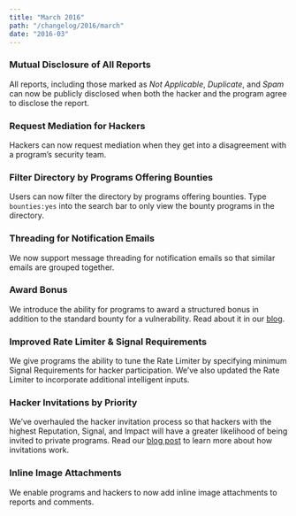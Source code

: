 ```yaml
---
title: "March 2016"
path: "/changelog/2016/march"
date: "2016-03"
---
```

### Mutual Disclosure of All Reports
All reports, including those marked as <i>Not Applicable</i>, <i>Duplicate</i>, and <i>Spam</i> can now be publicly disclosed when both the hacker and the program agree to disclose the report. 

### Request Mediation for Hackers
Hackers can now request mediation when they get into a disagreement with a program’s security team.

### Filter Directory by Programs Offering Bounties
Users can now filter the directory by programs offering bounties. Type `bounties:yes` into the search bar to only view the bounty programs in the directory. 

### Threading for Notification Emails
We now support message threading for notification emails so that similar emails are grouped together. 

### Award Bonus
We introduce the ability for programs to award a structured bonus in addition to the standard bounty for a vulnerability. Read about it in our [blog](https://hackerone.com/blog/uber-launches-first-of-its-kind-hacker-loyalty-program-with-hackerone-bonuses). 

### Improved Rate Limiter & Signal Requirements
We give programs the ability to tune the Rate Limiter by specifying minimum Signal Requirements for hacker participation. We’ve also updated the Rate Limiter to incorporate additional intelligent inputs. 

### Hacker Invitations by Priority
We’ve overhauled the hacker invitation process so that hackers with the highest Reputation, Signal, and Impact will have a greater likelihood of being invited to private programs. Read our [blog post](https://www.hackerone.com/blog/fair-and-transparent-hacker-invitations) to learn more about how invitations work. 

### Inline Image Attachments
We enable programs and hackers to now add inline image attachments to reports and comments. 
